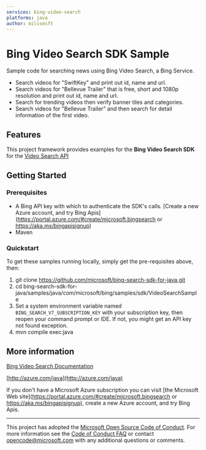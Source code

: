 ```yaml
---
services: bing-video-search
platforms: java
author: milismsft
---
```


# Bing Video Search SDK Sample ##

Sample code for searching news using Bing Video Search, a Bing Service.
- Search videos for "SwiftKey" and print out id, name and url.
- Search videos for "Bellevue Trailer" that is free, short and 1080p resolution and print out id, name and url.
- Search for trending videos then verify banner tiles and categories.
- Search videos for "Bellevue Trailer" and then search for detail information of the first video.

## Features

This project framework provides examples for the **Bing Video Search SDK** for the [Video Search API](https://api.bing.microsoft.com/v7.0/videos)

## Getting Started

### Prerequisites

- A Bing API key with which to authenticate the SDK's calls. [Create a new Azure account, and try Bing Apis] (https://portal.azure.com/#create/microsoft.bingsearch or https://aka.ms/bingapisignup)
- Maven

### Quickstart

To get these samples running locally, simply get the pre-requisites above, then:

1. git clone https://github.com/microsoft/bing-search-sdk-for-java.git
2. cd bing-search-sdk-for-java/samples/java/com/microsoft/bing/samples/sdk/VideoSearchSample
3. Set a system environment variable named `BING_SEARCH_V7_SUBSCRIPTION_KEY` with your subscription key, 
   then reopen your command prompt or IDE. If not, you might get an API key not found exception.
4. mvn compile exec:java

## More information ##
[Bing Video Search Documentation](https://docs.microsoft.com/en-us/bing/search-apis/bing-video-search/)

[http://azure.com/java](http://azure.com/java)

If you don't have a Microsoft Azure subscription you can visit [the Microsoft  Web site](https://portal.azure.com/#create/microsoft.bingsearch or https://aka.ms/bingapisignup), create a new Azure account, and try Bing Apis.

---

This project has adopted the [Microsoft Open Source Code of Conduct](https://opensource.microsoft.com/codeofconduct/). For more information see the [Code of Conduct FAQ](https://opensource.microsoft.com/codeofconduct/faq/) or contact [opencode@microsoft.com](mailto:opencode@microsoft.com) with any additional questions or comments.
